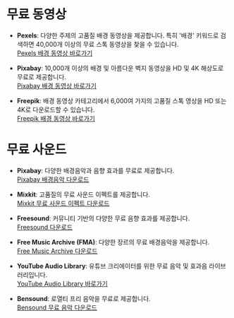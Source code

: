 # 무료 동영상
- **Pexels**: 다양한 주제의 고품질 배경 동영상을 제공합니다. 특히 '배경' 키워드로 검색하면 40,000개 이상의 무료 스톡 동영상을 찾을 수 있습니다.  
  [Pexels 배경 동영상 바로가기](https://www.pexels.com/ko-kr/search/videos/%EB%B0%B0%EA%B2%BD/)

- **Pixabay**: 10,000개 이상의 배경 및 아름다운 벽지 동영상을 HD 및 4K 해상도로 무료로 제공합니다.  
  [Pixabay 배경 동영상 바로가기](https://pixabay.com/ko/videos/search/%EB%B0%B0%EA%B2%BD/?)

- **Freepik**: 배경 동영상 카테고리에서 6,000여 가지의 고품질 스톡 영상을 HD 또는 4K로 다운로드할 수 있습니다.  
  [Freepik 배경 동영상 바로가기](https://kr.freepik.com/videos/%EB%B0%B0%EA%B2%BD-%EB%8F%99%EC%98%81%EC%83%81)

# 무료 사운드
- **Pixabay**: 다양한 배경음악과 음향 효과를 무료로 제공합니다.  
  [Pixabay 배경음악 다운로드](https://pixabay.com/ko/sound-effects/search/%EB%B0%B0%EA%B2%BD%EC%9D%8C%EC%95%85/)

- **Mixkit**: 고품질의 무료 사운드 이펙트를 제공합니다.  
  [Mixkit 무료 사운드 이펙트 다운로드](https://mixkit.co/free-sound-effects/)

- **Freesound**: 커뮤니티 기반의 다양한 무료 음향 효과를 제공합니다.  
  [Freesound 다운로드](https://freesound.org/)

- **Free Music Archive (FMA)**: 다양한 장르의 무료 배경음악을 제공합니다.  
  [Free Music Archive 다운로드](https://freemusicarchive.org/)

- **YouTube Audio Library**: 유튜브 크리에이터를 위한 무료 음악 및 효과음 라이브러리입니다.  
  [YouTube Audio Library 바로가기](https://studio.youtube.com/audio)

- **Bensound**: 로열티 프리 음악을 무료로 제공합니다.  
  [Bensound 무료 음악 다운로드](https://www.bensound.com/royalty-free-music)
